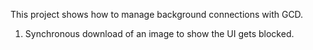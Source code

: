 This project shows how to manage background connections with GCD.

1. Synchronous download of an image to show the UI gets blocked.

